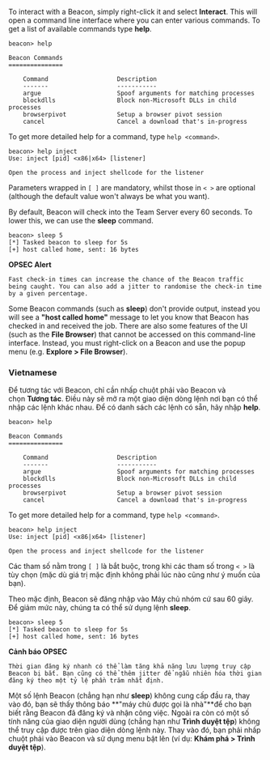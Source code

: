 To interact with a Beacon, simply right-click it and select **Interact**. This will open a command line interface where you can enter various commands. To get a list of available commands type **help**.

```shell
beacon> help

Beacon Commands
===============

    Command                   Description
    -------                   -----------
    argue                     Spoof arguments for matching processes
    blockdlls                 Block non-Microsoft DLLs in child processes
    browserpivot              Setup a browser pivot session
    cancel                    Cancel a download that's in-progress
```

To get more detailed help for a command, type `help <command>`.

```shell
beacon> help inject
Use: inject [pid] <x86|x64> [listener]

Open the process and inject shellcode for the listener
```

Parameters wrapped in `[ ]` are mandatory, whilst those in `< >` are optional (although the default value won't always be what you want).

By default, Beacon will check into the Team Server every 60 seconds. To lower this, we can use the **sleep** command.

```shell
beacon> sleep 5
[*] Tasked beacon to sleep for 5s
[+] host called home, sent: 16 bytes
```

**OPSEC Alert**
```
Fast check-in times can increase the chance of the Beacon traffic being caught. You can also add a jitter to randomise the check-in time by a given percentage.
```

Some Beacon commands (such as **sleep**) don't provide output, instead you will see a **"host called home"** message to let you know that Beacon has checked in and received the job. There are also some features of the UI (such as the **File Browser**) that cannot be accessed on this command-line interface. Instead, you must right-click on a Beacon and use the popup menu (e.g. **Explore > File Browser**).

### Vietnamese
Để tương tác với Beacon, chỉ cần nhấp chuột phải vào Beacon và chọn **Tương tác**. Điều này sẽ mở ra một giao diện dòng lệnh nơi bạn có thể nhập các lệnh khác nhau. Để có danh sách các lệnh có sẵn, hãy nhập **help**.

```shell
beacon> help

Beacon Commands
===============

    Command                   Description
    -------                   -----------
    argue                     Spoof arguments for matching processes
    blockdlls                 Block non-Microsoft DLLs in child processes
    browserpivot              Setup a browser pivot session
    cancel                    Cancel a download that's in-progress
```

To get more detailed help for a command, type `help <command>`.

```shell
beacon> help inject
Use: inject [pid] <x86|x64> [listener]

Open the process and inject shellcode for the listener
```

Các tham số nằm trong `[ ]` là bắt buộc, trong khi các tham số trong `< >` là tùy chọn (mặc dù giá trị mặc định không phải lúc nào cũng như ý muốn của bạn).

Theo mặc định, Beacon sẽ đăng nhập vào Máy chủ nhóm cứ sau 60 giây. Để giảm mức này, chúng ta có thể sử dụng lệnh **sleep**.

```shell
beacon> sleep 5
[*] Tasked beacon to sleep for 5s
[+] host called home, sent: 16 bytes
```

**Cảnh báo OPSEC**
```
Thời gian đăng ký nhanh có thể làm tăng khả năng lưu lượng truy cập Beacon bị bắt. Bạn cũng có thể thêm jitter để ngẫu nhiên hóa thời gian đăng ký theo một tỷ lệ phần trăm nhất định.
```
Một số lệnh Beacon (chẳng hạn như **sleep**) không cung cấp đầu ra, thay vào đó, bạn sẽ thấy thông báo **"máy chủ được gọi là nhà"**để cho bạn biết rằng Beacon đã đăng ký và nhận công việc. Ngoài ra còn có một số tính năng của giao diện người dùng (chẳng hạn như **Trình duyệt tệp**) không thể truy cập được trên giao diện dòng lệnh này. Thay vào đó, bạn phải nhấp chuột phải vào Beacon và sử dụng menu bật lên (ví dụ: **Khám phá > Trình duyệt tệp**).